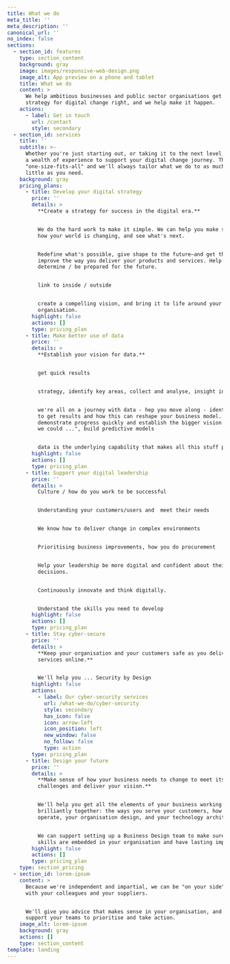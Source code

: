 ```yaml
---
title: What we do
meta_title: ''
meta_description: ''
canonical_url: ''
no_index: false
sections:
  - section_id: features
    type: section_content
    background: gray
    image: images/responsive-web-design.png
    image_alt: App preview on a phone and tablet
    title: What we do
    content: >
      We help ambitious businesses and public sector organisations get their
      strategy for digital change right, and we help make it happen.
    actions:
      - label: Get in touch
        url: /contact
        style: secondary
  - section_id: services
    title: ''
    subtitle: >-
      Whether you're just starting out, or taking it to the next level, we have
      a wealth of experience to support your digital change journey. There's no
      "one-size-fits-all" and we'll always tailor what we do to as much or as
      little as you need.
    background: gray
    pricing_plans:
      - title: Develop your digital strategy
        price: ''
        details: >
          **Create a strategy for success in the digital era.**


          We do the hard work to make it simple. We can help you make sense of
          how your world is changing, and see what's next.


          Redefine what's possible, give shape to the future—and get there.
          improve the way you deliver your products and services. Help you
          determine / be prepared for the future.


          link to inside / outside


          create a compelling vision, and bring it to life around your
          organisation.
        highlight: false
        actions: []
        type: pricing_plan
      - title: Make better use of data
        price: ''
        details: >
          **Establish your vision for data.**


          get quick results


          strategy, identify key areas, collect and analyse, insight into action


          we're all on a journey with data - hep you move along - identify where
          to get results and how this can reshape your business model.
          demonstrate progress quickly and establish the bigger vision. "what if
          we could ...", build predictive models


          data is the underlying capability that makes all this stuff possible
        highlight: false
        actions: []
        type: pricing_plan
      - title: Support your digital leadership
        price: ''
        details: >
          Culture / how do you work to be successful


          Understanding your customers/users and  meet their needs


          We know how to deliver change in complex environments


          Prioritising business improvements, how you do procurement


          Help your leadership be more digital and confident about their
          decisions.


          Continuously innovate and think digitally.


          Understand the skills you need to develop
        highlight: false
        actions: []
        type: pricing_plan
      - title: Stay cyber-secure
        price: ''
        details: >
          **Keep your organisation and your customers safe as you deliver
          services online.**


          We'll help you ... Security by Design
        highlight: false
        actions:
          - label: Our cyber-security services
            url: /what-we-do/cyber-security
            style: secondary
            has_icon: false
            icon: arrow-left
            icon_position: left
            new_window: false
            no_follow: false
            type: action
        type: pricing_plan
      - title: Design your future
        price: ''
        details: >
          **Make sense of how your business needs to change to meet its biggest
          challenges and deliver your vision.**


          We'll help you get all the elements of your business working
          brilliantly together: the ways you serve your customers, how you
          operate, your organisation design, and your technology architecture.


          We can support setting up a Business Design team to make sure these
          skills are embedded in your organisation and have lasting impact.
        highlight: false
        actions: []
        type: pricing_plan
    type: section_pricing
  - section_id: lorem-ipsum
    content: >
      Because we're independent and impartial, we can be "on your side" working
      with your colleagues and your suppliers.


      We'll give you advice that makes sense in your organisation, and we'll
      support your teams to prioritise and take action.
    image_alt: lorem-ipsum
    background: gray
    actions: []
    type: section_content
template: landing
---
```

